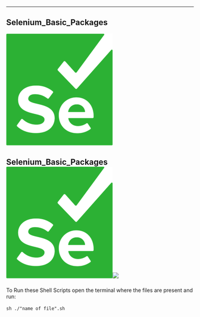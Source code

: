 ---
## Selenium_Basic_Packages  

![img.png](img.png)

## Selenium_Basic_Packages  ![img.png](img.png)<img src="https://github.com/VikasVashisth/Selenium_Basic_Packages/tree/main/assests/se.svg" width="50">


To Run these Shell Scripts
open the terminal where the files are present and run:

`sh ./"name of file".sh`
